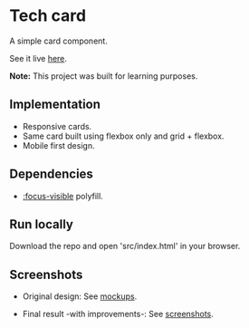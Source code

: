 # Tech card

A simple card component.

See it live [here](https://tasxatzial.github.io/tech-card-component).

**Note:** This project was built for learning purposes.

## Implementation

* Responsive cards.
* Same card built using flexbox only and grid + flexbox.
* Mobile first design.

## Dependencies

* [:focus-visible](https://github.com/WICG/focus-visible) polyfill.

## Run locally

Download the repo and open 'src/index.html' in your browser.

## Screenshots

* Original design: See [mockups](mockups/).

* Final result -with improvements-: See [screenshots](screenshots/).
